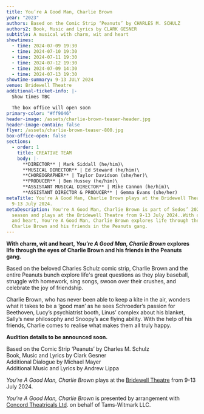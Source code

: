 ```yaml
---
title: You’re A Good Man, Charlie Brown
year: "2023"
authors: Based on the Comic Strip ‘Peanuts’ by CHARLES M. SCHULZ
authors2: Book, Music and Lyrics by CLARK GESNER
subtitle: A musical with charm, wit and heart
showtimes:
  - time: 2024-07-09 19:30
  - time: 2024-07-10 19:30
  - time: 2024-07-11 19:30
  - time: 2024-07-12 19:30
  - time: 2024-07-09 14:30
  - time: 2024-07-13 19:30
showtime-summary: 9-13 JULY 2024
venue: Bridewell Theatre
additional-ticket-info: |-
  Show times TBC

  The box office will open soon
primary-color: "#ff9046"
header-image: /assets/charlie-brown-teaser-header.jpg
header-image-contain: false
flyer: /assets/charlie-brown-teaser-800.jpg
box-office-open: false
sections:
  - order: 1
    title: CREATIVE TEAM
    body: |-
      **DIRECTOR** | Mark Siddall (he/him)\
      **MUSICAL DIRECTOR** | Ed Steward (he/him)\
      **CHOREOGRAPHER** | Taylor Davidson (she/her)\
      **PRODUCER** | Ben Hussey (he/him)\
      **ASSISTANT MUSICAL DIRECTOR** | Mike Cannon (he/him)\
      **ASSISTANT DIRECTOR & PRODUCER** | Gemma Evans (she/her)
metaTitle: You're A Good Man, Charlie Brown plays at the Bridewell Theatre from
  9-13 July 2024.
metaDescription: You're A Good Man, Charlie Brown is part of Sedos’ 2024 London
  season and plays at the Bridewell Theatre from 9-13 July 2024..With charm, wit
  and heart, You're A Good Man, Charlie Brown explores life through the eyes of
  Charlie Brown and his friends in the Peanuts gang.
---
```

**With charm, wit and heart, *You're A Good Man, Charlie Brown* explores life through the eyes of Charlie Brown and his friends in the Peanuts gang.**

Based on the beloved Charles Schulz comic strip, Charlie Brown and the entire Peanuts bunch explore life's great questions as they play baseball, struggle with homework, sing songs, swoon over their crushes, and celebrate the joy of friendship.

Charlie Brown, who has never been able to keep a kite in the air, wonders what it takes to be a ‘good man’ as he sees Schroeder’s passion for Beethoven, Lucy’s psychiatrist booth, Linus’ complex about his blanket, Sally’s new philosophy and Snoopy’s ace flying ability. With the help of his friends, Charlie comes to realise what makes them all truly happy.

**Audition details to be announced soon.**

Based on the Comic Strip ‘Peanuts’ by Charles M. Schulz\
Book, Music and Lyrics by Clark Gesner\
Additional Dialogue by Michael Mayer\
Additional Music and Lyrics by Andrew Lippa

*You're A Good Man, Charlie Brown* plays at the [Bridewell Theatre](https://sedos.co.uk/venues/bridewell) from 9-13 July 2024.

*You're A Good Man, Charlie Brown* is presented by arrangement with [Concord Theatricals Ltd](https://www.concordtheatricals.co.uk/). on behalf of Tams-Witmark LLC.